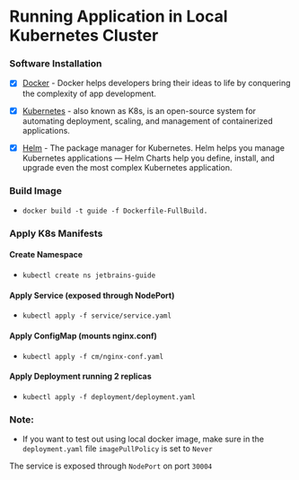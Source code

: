 # Running Application in Local Kubernetes Cluster

### Software Installation

- [x] [Docker](https://www.docker.com/) - Docker helps developers bring their ideas to life by conquering the complexity of app development.


- [x] [Kubernetes](https://kubernetes.io/) - also known as K8s, is an 
 open-source system for automating deployment, scaling, and management of containerized applications.


- [x] [Helm](https://helm.sh/) - The package manager for Kubernetes. Helm helps you manage 
Kubernetes applications — Helm Charts help you define, install, and upgrade even the most complex Kubernetes application.

### Build Image
- `docker build -t guide -f Dockerfile-FullBuild.`

### Apply K8s Manifests

#### Create Namespace 
- `kubectl create ns jetbrains-guide`

#### Apply Service (exposed through NodePort)
- `kubectl apply -f service/service.yaml`

#### Apply ConfigMap (mounts nginx.conf)
- `kubectl apply -f cm/nginx-conf.yaml`

#### Apply Deployment running 2 replicas
- `kubectl apply -f deployment/deployment.yaml`

### Note: 
- If you want to test out using local docker image, make sure in the `deployment.yaml` file `imagePullPolicy` is set to `Never`

The service is exposed through `NodePort` on port `30004`

